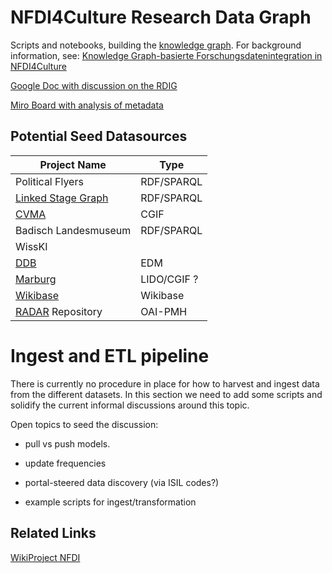 # NFDI4Culture Research Data Graph

Scripts and notebooks, building the [knowledge graph](https://docs.nfdi4culture.de/ta7-report-2022/services-and-resources/knowledge-graph). For background information, see: [Knowledge Graph-basierte Forschungsdatenintegration in NFDI4Culture](https://zenodo.org/record/7748740)

[Google Doc with discussion on the RDIG](https://docs.google.com/document/d/1YhT8DZqs4boTLPHFuQL4WXLe7M47f6m61ci0CclCafo/edit)

[Miro Board with analysis of metadata](https://miro.com/app/board/uXjVMToHGSI=/)

## Potential Seed Datasources

| Project Name                 | Type        |
| ---------------------------- | ----------- |
| Political Flyers             | RDF/SPARQL  |
| [Linked Stage Graph](/slod/) | RDF/SPARQL  |
| [CVMA](/CGIF/)               | CGIF        |
| Badisch Landesmuseum         | RDF/SPARQL  |
| WissKI                       |             |
| [DDB](/DDB/)                 | EDM         |
| [Marburg](/marburg/)         | LIDO/CGIF ? |
| [Wikibase](/wikibase/)       | Wikibase    |
| [RADAR](/RADAR/) Repository  | OAI-PMH     |

# Ingest and ETL pipeline

There is currently no procedure in place for how to harvest and ingest data from the different datasets.
In this section we need to add some scripts and solidify the current informal discussions around this topic.

Open topics to seed the discussion:

- pull vs push models.

- update frequencies

- portal-steered data discovery (via ISIL codes?)

- example scripts for ingest/transformation

## Related Links

[WikiProject NFDI](https://www.wikidata.org/wiki/Wikidata:WikiProject_NFDI)
